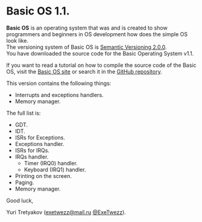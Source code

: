 Basic OS 1.1.
=============

**Basic OS** is an operating system that was and is created to show programmers and beginners in OS development how does
the simple OS look like.<br>
The versioning system of Basic OS is [Semantic Versioning 2.0.0](http://semver.org/spec/v2.0.0.html).<br>
You have downloaded the source code for the Basic Operating System v1.1.

If you want to read a tutorial on how to compile the source code of the Basic OS, visit the
[Basic OS site](http://exetwezz.8nio.com/) or search it in the [GitHub repository](https://github.com/ExeTwezz/Basic_OS).

This version contains the following things:

- Interrupts and exceptions handlers.
- Memory manager.

The full list is:

- GDT.
- IDT.
- ISRs for Exceptions.
- Exceptions handler.
- ISRs for IRQs.
- IRQs handler.
  - Timer (IRQ0) handler.
  - Keyboard (IRQ1) handler.
- Printing on the screen.
- Paging.
- Memory manager.

Good luck,

Yuri Tretyakov ([exetwezz@mail.ru](mailto:exetwezz@mail.ru) [@ExeTwezz](https://github.com/ExeTwezz)).

